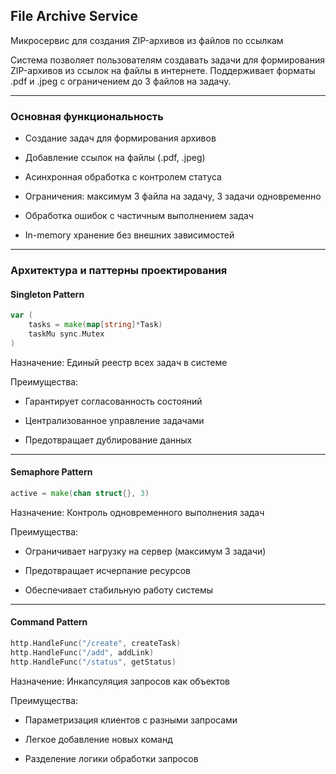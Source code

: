 ## File Archive Service
Микросервис для создания ZIP-архивов из файлов по ссылкам

Система позволяет пользователям создавать задачи для формирования ZIP-архивов из ссылок на файлы в интернете. Поддерживает форматы .pdf и .jpeg с ограничением до 3 файлов на задачу.

---

### Основная функциональность
- Создание задач для формирования архивов

- Добавление ссылок на файлы (.pdf, .jpeg)

- Асинхронная обработка с контролем статуса

- Ограничения: максимум 3 файла на задачу, 3 задачи одновременно

- Обработка ошибок с частичным выполнением задач

- In-memory хранение без внешних зависимостей
---

### Архитектура и паттерны проектирования

#### Singleton Pattern
```go
var (
    tasks = make(map[string]*Task)
    taskMu sync.Mutex
)
```
Назначение: Единый реестр всех задач в системе

Преимущества:

- Гарантирует согласованность состояний

- Централизованное управление задачами

- Предотвращает дублирование данных
---

#### Semaphore Pattern
```go
active = make(chan struct{}, 3)
```
Назначение: Контроль одновременного выполнения задач

Преимущества:

- Ограничивает нагрузку на сервер (максимум 3 задачи)

- Предотвращает исчерпание ресурсов

- Обеспечивает стабильную работу системы
---

#### Command Pattern
```go
http.HandleFunc("/create", createTask)
http.HandleFunc("/add", addLink)
http.HandleFunc("/status", getStatus)
```
Назначение: Инкапсуляция запросов как объектов

Преимущества:

- Параметризация клиентов с разными запросами

- Легкое добавление новых команд

- Разделение логики обработки запросов